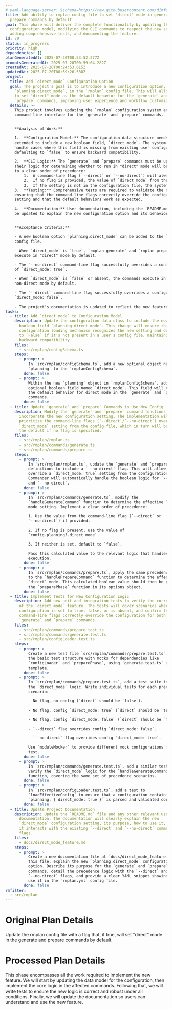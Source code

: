 ```yaml
---
# yaml-language-server: $schema=https://raw.githubusercontent.com/dimfeld/llmutils/main/schema/rmplan-plan-schema.json
title: Add ability to rmplan config file to set "direct" mode in generate and
  prepare commands by default
goal: This phase will deliver the complete functionality by updating the
  configuration model, modifying the CLI commands to respect the new setting,
  adding comprehensive tests, and documenting the feature.
id: 70
status: in_progress
priority: high
dependencies: []
planGeneratedAt: 2025-07-20T00:53:52.277Z
promptsGeneratedAt: 2025-07-20T00:59:04.282Z
createdAt: 2025-07-20T00:24:53.615Z
updatedAt: 2025-07-20T00:59:26.588Z
project:
  title: Add `direct_mode` Configuration Option
  goal: The project's goal is to introduce a new configuration option,
    `planning.direct_mode`, in the `rmplan` config file. This will allow users
    to set "direct" mode as the default behavior for the `generate` and
    `prepare` commands, improving user experience and workflow customization.
  details: >-
    This project involves updating the `rmplan` configuration system and the
    command-line interface for the `generate` and `prepare` commands.


    **Analysis of Work:**

    1.  **Configuration Model:** The configuration data structure needs to be
    extended to include a new boolean field, `direct_mode`. The system must
    handle cases where this field is missing from existing user configurations,
    defaulting to `false` to ensure backward compatibility.

    2.  **CLI Logic:** The `generate` and `prepare` commands must be updated.
    Their logic for determining whether to run in "direct" mode will be changed
    to a clear order of precedence:
        1.  A command-line flag (`--direct` or `--no-direct`) will always have the highest priority.
        2.  If no flag is provided, the value of `direct_mode` from the configuration file will be used.
        3.  If the setting is not in the configuration file, the system will default to non-direct mode (`false`).
    3.  **Testing:** Comprehensive tests are required to validate the new logic,
    ensuring that the command-line flags correctly override the configuration
    setting and that the default behaviors work as expected.

    4.  **Documentation:** User documentation, including the `README.md`, must
    be updated to explain the new configuration option and its behavior.


    **Acceptance Criteria:**

    - A new boolean option `planning.direct_mode` can be added to the `rmplan`
    config file.

    - When `direct_mode` is `true`, `rmplan generate` and `rmplan prepare`
    execute in "direct" mode by default.

    - The `--no-direct` command-line flag successfully overrides a configuration
    of `direct_mode: true`.

    - When `direct_mode` is `false` or absent, the commands execute in
    non-direct mode by default.

    - The `--direct` command-line flag successfully overrides a configuration of
    `direct_mode: false`.

    - The project's documentation is updated to reflect the new feature.
tasks:
  - title: Add `direct_mode` to Configuration Model
    description: Update the configuration data class to include the new optional
      boolean field `planning.direct_mode`. This change will ensure that the
      configuration loading mechanism recognizes the new setting and defaults it
      to `False` if it's not present in a user's config file, maintaining
      backward compatibility.
    files:
      - src/rmplan/configSchema.ts
    steps:
      - prompt: >
          In `src/rmplan/configSchema.ts`, add a new optional object named
          `planning` to the `rmplanConfigSchema`.
        done: false
      - prompt: >
          Within the new `planning` object in `rmplanConfigSchema`, add an
          optional boolean field named `direct_mode`. This field will control
          the default behavior for direct mode in the `generate` and `prepare`
          commands.
        done: false
  - title: Update `generate` and `prepare` Commands to Use New Config
    description: Modify the `generate` and `prepare` command functions to
      incorporate the new configuration setting. The implementation will
      prioritize the command-line flags (`--direct`/`--no-direct`) over the
      `direct_mode` setting from the config file, which in turn will be used as
      the default if no flag is specified.
    files:
      - src/rmplan/rmplan.ts
      - src/rmplan/commands/generate.ts
      - src/rmplan/commands/prepare.ts
    steps:
      - prompt: >
          In `src/rmplan/rmplan.ts`, update the `generate` and `prepare` command
          definitions to include a `--no-direct` flag. This will allow users to
          override a `direct_mode: true` setting from the configuration file.
          Commander will automatically handle the boolean logic for `--direct`
          and `--no-direct`.
        done: false
      - prompt: >
          In `src/rmplan/commands/generate.ts`, modify the
          `handleGenerateCommand` function to determine the effective `direct`
          mode setting. Implement a clear order of precedence:

          1. Use the value from the command-line flag (`--direct` or
          `--no-direct`) if provided.

          2. If no flag is present, use the value of
          `config.planning?.direct_mode`.

          3. If neither is set, default to `false`.

          Pass this calculated value to the relevant logic that handles direct
          execution.
        done: false
      - prompt: >
          In `src/rmplan/commands/prepare.ts`, apply the same precedence logic
          to the `handlePrepareCommand` function to determine the effective
          `direct` mode. This calculated boolean value should then be passed to
          the `preparePhase` function in its options object.
        done: false
  - title: Implement Tests for New Configuration Logic
    description: Add new unit and integration tests to verify the correct behavior
      of the `direct_mode` feature. The tests will cover scenarios where the
      configuration is set to true, false, or is absent, and confirm that
      command-line flags correctly override the configuration for both the
      `generate` and `prepare` commands.
    files:
      - src/rmplan/commands/prepare.test.ts
      - src/rmplan/commands/generate.test.ts
      - src/rmplan/configLoader.test.ts
    steps:
      - prompt: >
          Create a new test file `src/rmplan/commands/prepare.test.ts`. Set up
          the basic test structure with mocks for dependencies like
          `configLoader` and `preparePhase`, using `generate.test.ts` as a
          template.
        done: false
      - prompt: >
          In `src/rmplan/commands/prepare.test.ts`, add a test suite to verify
          the `direct_mode` logic. Write individual tests for each precedence
          scenario:

          - No flag, no config (`direct` should be `false`).

          - No flag, config `direct_mode: true` (`direct` should be `true`).

          - No flag, config `direct_mode: false` (`direct` should be `false`).

          - `--direct` flag overrides config `direct_mode: false`.

          - `--no-direct` flag overrides config `direct_mode: true`.

          Use `moduleMocker` to provide different mock configurations for each
          test.
        done: false
      - prompt: >
          In `src/rmplan/commands/generate.test.ts`, add a similar test suite to
          verify the `direct_mode` logic for the `handleGenerateCommand`
          function, covering the same set of precedence scenarios.
        done: false
      - prompt: >
          In `src/rmplan/configLoader.test.ts`, add a test to
          `loadEffectiveConfig` to ensure that a configuration containing
          `planning: { direct_mode: true }` is parsed and validated correctly.
        done: false
  - title: Update Project Documentation
    description: Update the `README.md` file and any other relevant user-facing
      documentation. The documentation will clearly explain the new
      `direct_mode` configuration setting, its purpose, how to use it, and how
      it interacts with the existing `--direct` and `--no-direct` command-line
      flags.
    files:
      - docs/direct_mode_feature.md
    steps:
      - prompt: >
          Create a new documentation file at `docs/direct_mode_feature.md`. In
          this file, explain the new `planning.direct_mode` configuration
          option. Describe its purpose for the `generate` and `prepare`
          commands, detail the precedence logic with the `--direct` and
          `--no-direct` flags, and provide a clear YAML snippet showing how to
          use it in the `rmplan.yml` config file.
        done: false
rmfilter:
  - src/rmplan
---
```


# Original Plan Details

Update the rmplan config file with a flag that, if true, will set "direct" mode in the
generate and prepare commands by default.

# Processed Plan Details

This phase encompasses all the work required to implement the new feature. We will start by updating the data model for the configuration, then implement the core logic in the affected commands. Following that, we will write tests to ensure the new logic is correct and robust under all conditions. Finally, we will update the documentation so users can understand and use the new feature.
